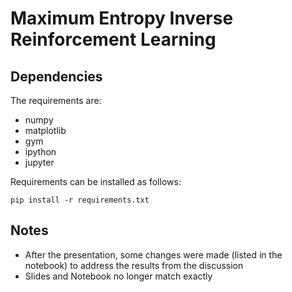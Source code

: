 # Maximum Entropy Inverse Reinforcement Learning

## Dependencies
The requirements are:
* numpy
* matplotlib
* gym
* ipython
* jupyter

Requirements can be installed as follows:

    pip install -r requirements.txt

## Notes
* After the presentation, some changes were made (listed in the notebook) to address the results from the discussion
* Slides and Notebook no longer match exactly
